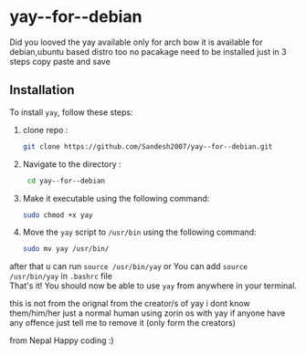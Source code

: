 # yay--for--debian
Did you looved the yay available only for arch 
bow it is available for debian,ubuntu based distro too 
no pacakage need to be installed just in 3 steps copy paste and save

## Installation

To install `yay`, follow these steps:

1. clone repo :
   
    ```bash
    git clone https://github.com/Sandesh2007/yay--for--debian.git
    ```
3. Navigate to the directory :
   
   ```bash
    cd yay--for--debian
    ```
5. Make it executable using the following command:
   
    ```bash
    sudo chmod +x yay
    ```
7. Move the `yay` script to `/usr/bin` using the following command:
   
    ```bash
    sudo mv yay /usr/bin/
    ```

after that u can run `source /usr/bin/yay`
or You can  add `source /usr/bin/yay` in `.bashrc` file  
That's it! You should now be able to use `yay` from anywhere in your terminal.



this is not from the orignal from the creator/s of yay 
i dont know them/him/her 
just a normal human using zorin os with yay 
if anyone have any offence just tell me to remove it (only form the creators)


from Nepal
Happy coding :)
